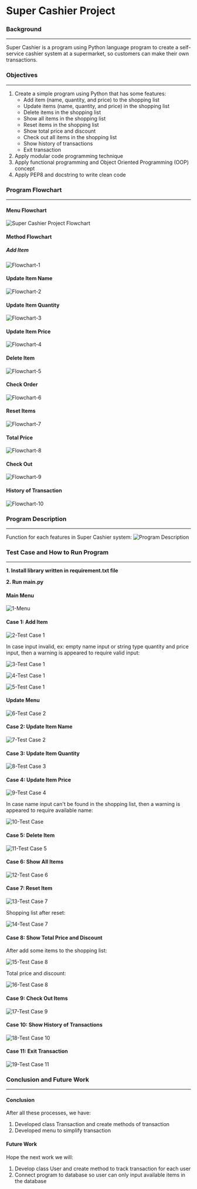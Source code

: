 # Super Cashier Project #
### Background ###
---------------
Super Cashier is a program using Python language program to create a self-service cashier system at a supermarket, so customers can make their own transactions.


### Objectives ###
---------------
1. Create a simple program using Python that has some features:
   * Add item (name, quantity, and price) to the shopping list
   * Update items (name, quantity, and price) in the shopping list
   * Delete items in the shopping list
   * Show all items in the shopping list
   * Reset items in the shopping list
   * Show total price and discount
   * Check out all items in the shopping list
   * Show history of transactions
   * Exit transaction
2. Apply modular code programming technique
3. Apply functional programming and Object Oriented Programming (OOP) concept
4. Apply PEP8 and docstring to write clean code


### Program Flowchart ##
---------------
#### Menu Flowchart ####
![Super Cashier Project Flowchart](https://user-images.githubusercontent.com/91242818/218290221-a9dbb7d4-9fa5-42cf-adfd-cba9d0c3bd63.jpg)

#### Method Flowchart ####
##### Add Item #####
![Flowchart-1](https://user-images.githubusercontent.com/91242818/215308279-4231dfe5-a1a3-40be-bd7a-30b17a7f078c.jpg)

#### Update Item Name ####
![Flowchart-2](https://user-images.githubusercontent.com/91242818/218292473-3a8611d4-b88c-46fa-8135-2d40d3656145.jpg)

#### Update Item Quantity ####
![Flowchart-3](https://user-images.githubusercontent.com/91242818/218292477-6ff4fac3-decd-4b5c-8a2d-2be01a27c075.jpg)

#### Update Item Price ####
![Flowchart-4](https://user-images.githubusercontent.com/91242818/218292478-1d29bde7-1f69-42d2-ac16-740ec5262f16.jpg)

#### Delete Item ####
![Flowchart-5](https://user-images.githubusercontent.com/91242818/218292479-6963aa1b-fd75-44cb-877d-7f20ee3cd7d0.jpg)

#### Check Order ####
![Flowchart-6](https://user-images.githubusercontent.com/91242818/215309076-88b40abc-1f22-494f-aab5-5bac39c0de1c.jpg)

#### Reset Items ####
![Flowchart-7](https://user-images.githubusercontent.com/91242818/215308710-9e227b58-8d0b-4b69-b70a-aa32ea6e72e9.jpg)

#### Total Price ####
![Flowchart-8](https://user-images.githubusercontent.com/91242818/218290288-a2fcdf06-6978-4b5b-9636-e722a6c6f874.jpg)

#### Check Out ####
![Flowchart-9](https://user-images.githubusercontent.com/91242818/218292516-87787f4b-3bf6-4b9d-aa98-509747dc422c.jpg)

#### History of Transaction ####
![Flowchart-10](https://user-images.githubusercontent.com/91242818/218292520-4998c295-cdc0-45cf-bea8-02043523c48f.jpg)


### Program Description ###
---------------
Function for each features in Super Cashier system:
![Program Description](https://user-images.githubusercontent.com/91242818/218290367-da0bfa7a-8f9a-4f9a-a7af-e0baa1f0220e.png)


### Test Case and How to Run Program ###
---------------
**1. Install library written in requirement.txt file**

**2. Run main.py**

#### Main Menu ####
![1-Menu](https://user-images.githubusercontent.com/91242818/215303213-dd4e5192-ed3b-4c0b-818b-3fdb4cadbb68.png)

#### Case 1: Add Item ####
![2-Test Case 1](https://user-images.githubusercontent.com/91242818/215303314-3a6787c7-cc76-4082-b532-95c8d3cda793.png)

In case input invalid, ex: empty name input or string type quantity and price input, then a warning is appeared to require valid input:

![3-Test Case 1](https://user-images.githubusercontent.com/91242818/215303363-4a5243f0-bfab-460f-a772-a5d9a1737421.png)

![4-Test Case 1](https://user-images.githubusercontent.com/91242818/215303365-29a90207-13df-4a65-8dd4-634447781924.png)

![5-Test Case 1](https://user-images.githubusercontent.com/91242818/215303366-c0eb69e0-c90a-4bcf-8014-01e25ed869f5.png)

#### Update Menu ####
![6-Test Case 2](https://user-images.githubusercontent.com/91242818/215303433-159bedcf-7bfc-482a-8487-5166ffea6ec0.png)

#### Case 2: Update Item Name ####
![7-Test Case 2](https://user-images.githubusercontent.com/91242818/215303454-397752d9-c0ed-4085-83f4-ba6f806a49d2.png)

#### Case 3: Update Item Quantity ####
![8-Test Case 3](https://user-images.githubusercontent.com/91242818/215303463-ee7fd680-170c-43a7-b9e6-a1ef6cfeaaef.png)

#### Case 4: Update Item Price ####
![9-Test Case 4](https://user-images.githubusercontent.com/91242818/215303467-2b411889-cef3-46ca-82ea-bb4f997c104b.png)

In case name input can't be found in the shopping list, then a warning is appeared to require available name:

![10-Test Case](https://user-images.githubusercontent.com/91242818/215303501-892cfcd9-e440-400f-b370-659f8d5908e8.png)

#### Case 5: Delete Item ####
![11-Test Case 5](https://user-images.githubusercontent.com/91242818/215303507-64d48f2b-a9f1-4892-9529-4a1107a2dee7.png)

#### Case 6: Show All Items ####
![12-Test Case 6](https://user-images.githubusercontent.com/91242818/218241069-d646741b-772a-4136-8052-eeba0aa939fe.png)

#### Case 7: Reset Item ####
![13-Test Case 7](https://user-images.githubusercontent.com/91242818/215303517-701fb5c7-101b-407c-a9e3-96c67b6c5081.png)

Shopping list after reset:

![14-Test Case 7](https://user-images.githubusercontent.com/91242818/215303523-63eac1bf-ac9f-49f3-a907-eddb5e9f2678.png)

#### Case 8: Show Total Price and Discount ####
After add some items to the shopping list:

![15-Test Case 8](https://user-images.githubusercontent.com/91242818/218241078-a9a498d8-c9a1-414c-9294-9ee7e3399a62.png)

Total price and discount:

![16-Test Case 8](https://user-images.githubusercontent.com/91242818/218290146-a6fc3f6d-ffc4-4d94-91db-88ea4799af90.png)

#### Case 9: Check Out Items ####
![17-Test Case 9](https://user-images.githubusercontent.com/91242818/215303817-c20b497d-924a-4596-ace9-445f7e5a64e0.png)

#### Case 10: Show History of Transactions ####
![18-Test Case 10](https://user-images.githubusercontent.com/91242818/218290180-58cc73c0-4092-4342-ac86-6a44a8c2f10b.png)

#### Case 11: Exit Transaction ####
![19-Test Case 11](https://user-images.githubusercontent.com/91242818/215309488-65bce7d6-dab1-41e0-affe-32845e617f49.png)


### Conclusion and Future Work ###
---------------
#### Conclusion ####
After all these processes, we have:
1. Developed class Transaction and create methods of transaction
2. Developed menu to simplify transaction

#### Future Work ####
Hope the next work we will:
1. Develop class User and create method to track transaction for each user
2. Connect program to database so user can only input available items in the database
